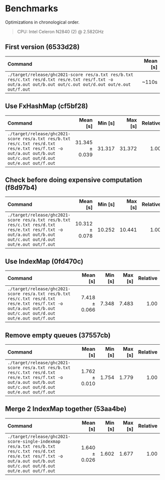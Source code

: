 # Benchmarks

Optimizations in chronological order.

> CPU: Intel Celeron N2840 (2) @ 2.582GHz 

## First version (6533d28)

| Command | Mean [s] |
|:---|---:|
| `./target/release/ghc2021-score res/a.txt res/b.txt res/c.txt res/d.txt res/e.txt res/f.txt -o out/a.out out/b.out out/c.out out/d.out out/e.out out/f.out` | ~110s |

## Use FxHashMap (cf5bf28)

| Command | Mean [s] | Min [s] | Max [s] | Relative |
|:---|---:|---:|---:|---:|
| `./target/release/ghc2021-score res/a.txt res/b.txt res/c.txt res/d.txt res/e.txt res/f.txt -o out/a.out out/b.out out/c.out out/d.out out/e.out out/f.out` | 31.345 ± 0.039 | 31.317 | 31.372 | 1.00 |

## Check before doing expensive computation (f8d97b4)

| Command | Mean [s] | Min [s] | Max [s] | Relative |
|:---|---:|---:|---:|---:|
| `./target/release/ghc2021-score res/a.txt res/b.txt res/c.txt res/d.txt res/e.txt res/f.txt -o out/a.out out/b.out out/c.out out/d.out out/e.out out/f.out` | 10.312 ± 0.078 | 10.252 | 10.441 | 1.00 |

## Use IndexMap (0fd470c)

| Command | Mean [s] | Min [s] | Max [s] | Relative |
|:---|---:|---:|---:|---:|
| `./target/release/ghc2021-score res/a.txt res/b.txt res/c.txt res/d.txt res/e.txt res/f.txt -o out/a.out out/b.out out/c.out out/d.out out/e.out out/f.out` | 7.418 ± 0.066 | 7.348 | 7.483 | 1.00 |

## Remove empty queues (37557cb)

| Command | Mean [s] | Min [s] | Max [s] | Relative |
|:---|---:|---:|---:|---:|
| `./target/release/ghc2021-score res/a.txt res/b.txt res/c.txt res/d.txt res/e.txt res/f.txt -o out/a.out out/b.out out/c.out out/d.out out/e.out out/f.out` | 1.762 ± 0.010 | 1.754 | 1.779 | 1.00 |

## Merge 2 IndexMap together (53aa4be)

| Command | Mean [s] | Min [s] | Max [s] | Relative |
|:---|---:|---:|---:|---:|
| `./target/release/ghc2021-score-single-indexmap res/a.txt res/b.txt res/c.txt res/d.txt res/e.txt res/f.txt -o out/a.out out/b.out out/c.out out/d.out out/e.out out/f.out` | 1.640 ± 0.026 | 1.602 | 1.677 | 1.00 |
